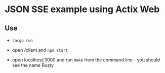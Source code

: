 # JSON SSE example using Actix Web

## Use

- ``` cargo run ```

- open /client and ``` npm start ```

- open localhost:3000 and run ``` make ``` from the command line - you should see the name Rusty
